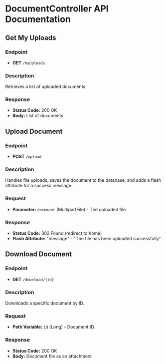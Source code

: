 # DocumentController API Documentation

## Get My Uploads

### Endpoint

- **GET** `/myUploads`

### Description

Retrieves a list of uploaded documents.

### Response

- **Status Code:** 200 OK
- **Body:** List of documents

## Upload Document

### Endpoint

- **POST** `/upload`

### Description

Handles file uploads, saves the document to the database, and adds a flash attribute for a success message.

### Request

- **Parameter:** `document` (MultipartFile) - The uploaded file.

### Response

- **Status Code:** 302 Found (redirect to home)
- **Flash Attribute:** "message" - "The file has been uploaded successfully"

## Download Document

### Endpoint

- **GET** `/download/{id}`

### Description

Downloads a specific document by ID.

### Request

- **Path Variable:** `id` (Long) - Document ID.

### Response

- **Status Code:** 200 OK
- **Body:** Document file as an attachment
